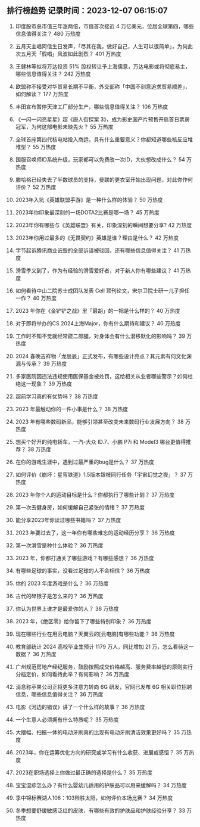 
## 排行榜趋势 记录时间：2023-12-07 06:15:07
  
  1. 印度股市总市值三年涨两倍，市值首次接近 4 万亿美元，位居全球第四，哪些信息值得关注？ 480 万热度
    
  2. 五月天主唱阿信生日发声，「尽其在我，做好自己，人生可以很简单」，为何此次五月天「假唱」风波如此剧烈？ 401 万热度
    
  3. 王健林等拟将万达投资 51% 股权转让予上海儒意，万达电影或将彻底易主，哪些信息值得关注？ 242 万热度
    
  4. 欧盟称不接受对华贸易长期不平衡，外交部称「中国不刻意追求贸易顺差」，如何解读？ 177 万热度
    
  5. 丰田宣布暂停天津工厂部分生产，哪些信息值得关注？ 106 万热度
    
  6. 《一闪一闪亮星星》超《唐人街探案 3》，成为影史国产片预售开启首日票房冠军，为何这部电影未映先火？ 55 万热度
    
  7. 全球首座第四代核电站投入商运，具有什么重要意义？你都知道哪些核反应堆堆型？ 55 万热度
    
  8. 国服召唤师ID系统升级，玩家都可以免费改一次ID，大伙想改成什么？ 54 万热度
    
  9. 滕哈格已经失去了半数球员的支持，曼联的更衣室开始出现问题，对此你作何评价？ 52 万热度
    
  10. 2023年入坑《英雄联盟手游》是一种什么样的体验？ 50 万热度
    
  11. 2023年你印象最深刻的一场DOTA2比赛是哪一场？ 45 万热度
    
  12. 2023年你有哪些与《英雄联盟》有关，印象深刻的瞬间想要分享? 42 万热度
    
  13. 2023年你用过最多的《无畏契约》英雄是谁？理由是什么？ 42 万热度
    
  14. 字节起诉腾讯商业诋毁的全部诉请被驳回，还有哪些信息值得关注？ 41 万热度
    
  15. 滑雪季又到了，作为有经验的滑雪爱好者，对于新人你有哪些建议？ 41 万热度
    
  16. 如何看待中山二院苏士成团队发表 Cell 顶刊论文，宋尔卫院士研一儿子担任一作？ 40 万热度
    
  17. 2023 年你在《金铲铲之战》里「最胡」的一把是什么样的？ 40 万热度
    
  18. 对于即将举办的CS 2024上海Major，你有什么期待和建议？ 40 万热度
    
  19. 工作时不知不觉就经常跷二郎腿，对身体会有什么潜移默化的影响吗？ 39 万热度
    
  20. 2024 春晚吉祥物「龙辰辰」正式发布，有哪些设计亮点？其元素有何文化渊源与传承？ 39 万热度
    
  21. 多家医院因违法违规使用医保基金被处罚，这给相关从业者哪些警示？如何杜绝这一现象？ 39 万热度
    
  22. 超前学习真的有优势吗？ 38 万热度
    
  23. 2023 年最触动你的一件小事是什么？ 38 万热度
    
  24. 2023 年有哪些数码新品，能够引领甚至改变未来数码行业发展方向？ 38 万热度
    
  25. 想买个好开的纯电轿车，一汽-大众 ID.7、小鹏 P7i 和 Model3 哪台更值得推荐？ 38 万热度
    
  26. 在你的游戏生涯中，遇到过最严重的bug是什么？ 37 万热度
    
  27. 如何评价《崩坏：星穹铁道》1.5版本银枝同行任务「宇宙幻觉之夜」？ 37 万热度
    
  28. 2023 年你个人的运动目标是什么？你都执行了哪些计划？ 37 万热度
    
  29. 第一次去健身房，如何缓解自己紧张的情绪？ 37 万热度
    
  30. 能分享2023年你读过哪些书籍吗？ 37 万热度
    
  31. 2023 年要过去了，这一年你有哪些难忘的运动经历分享？ 36 万热度
    
  32. 第一次滑雪是种什么体验？ 36 万热度
    
  33. 2023 年，你都打通关了哪些游戏？有哪些感想？ 36 万热度
    
  34. 有哪些足球的事实，没看过足球的人不会相信？ 36 万热度
    
  35. 你的 2023 年度游戏是什么？ 36 万热度
    
  36. 古代的碎银子是怎么来的？ 36 万热度
    
  37. 你认为世界上谁才是最爱你的人？ 36 万热度
    
  38. 2023 年，《绝区零》给你留下了哪些特别印象？ 36 万热度
    
  39. 现在哪些行业在用云电脑？天翼云的[云电脑]有哪些功能？ 36 万热度
    
  40. 教育部统计 2024 高校毕业生预计 1179 万人，同比增加 21 万，怎么看待这一数据？ 36 万热度
    
  41. 广州规范房地产经纪服务，鼓励按照成交价格越高、服务费率越低的原则实行分档定价，如何看待此举？有何影响？ 36 万热度
    
  42. 消息称苹果公司正将更多注意力转向 6G 研发，官网已发布 6G 相关职位招聘信息，哪些信息值得关注？ 36 万热度
    
  43. 电影《河边的错误》讲了一个什么样的故事？ 36 万热度
    
  44. 一个生意人必须拥有什么特质呢？ 35 万热度
    
  45. 大摆幅、扫振一体的电动牙刷真的比现有电动牙刷清洁效果更好吗？ 35 万热度
    
  46. 2023年，你在运筹优化方向的研究或学习有什么收获、进展或感悟？ 35 万热度
    
  47. 2023在职场选择上你做过最正确的选择是什么？ 35 万热度
    
  48. 宝宝湿疹怎么办？有什么婴幼儿适用的护肤品可以用来缓解吗？ 34 万热度
    
  49. 季中锦标赛湖人106：103险胜太阳，如何评价本场比赛？ 34 万热度
    
  50. 冬季想要舒缓敏感泛红的皮肤，有哪些有效的护肤品和护肤经验分享？ 33 万热度
    